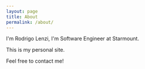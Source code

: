 ```yaml
---
layout: page
title: About
permalink: /about/
---
```


I'm Rodrigo Lenzi, I'm Software Engineer at Starmount.

This is my personal site.

Feel free to contact me!